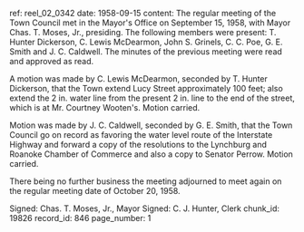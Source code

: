 ref: reel_02_0342
date: 1958-09-15
content: The regular meeting of the Town Council met in the Mayor's Office on September 15, 1958, with Mayor Chas. T. Moses, Jr., presiding. The following members were present: T. Hunter Dickerson, C. Lewis McDearmon, John S. Grinels, C. C. Poe, G. E. Smith and J. C. Caldwell. The minutes of the previous meeting were read and approved as read.

A motion was made by C. Lewis McDearmon, seconded by T. Hunter Dickerson, that the Town extend Lucy Street approximately 100 feet; also extend the 2 in. water line from the present 2 in. line to the end of the street, which is at Mr. Courtney Wooten's. Motion carried.

Motion was made by J. C. Caldwell, seconded by G. E. Smith, that the Town Council go on record as favoring the water level route of the Interstate Highway and forward a copy of the resolutions to the Lynchburg and Roanoke Chamber of Commerce and also a copy to Senator Perrow. Motion carried.

There being no further business the meeting adjourned to meet again on the regular meeting date of October 20, 1958.

Signed: Chas. T. Moses, Jr., Mayor
Signed: C. J. Hunter, Clerk
chunk_id: 19826
record_id: 846
page_number: 1

